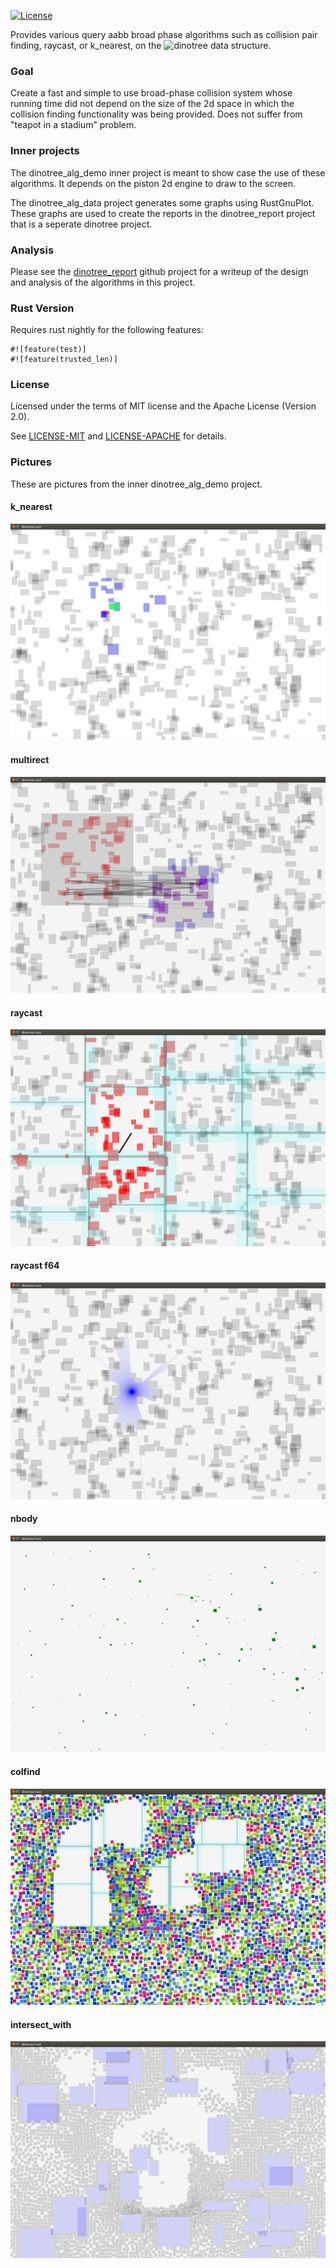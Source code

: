 [![License](https://img.shields.io/badge/license-MIT%2FApache--2.0-blue.svg)](https://github.com/tiby312/collie)

Provides various query aabb broad phase algorithms such as collision pair finding, raycast, or k_nearest, on the ![dinotree](https://crates.io/crates/dinotree) data structure. 

### Goal

Create a fast and simple to use broad-phase collision system whose running time did not depend on the size of the 2d space
in which the collision finding functionality was being provided. Does not suffer from "teapot in a stadium" problem.

### Inner projects

The dinotree_alg_demo inner project is meant to show case the use of these algorithms. It depends on the piston 2d engine to draw to the screen. 

The dinotree_alg_data project generates some graphs using RustGnuPlot. These graphs are used to create the reports in the dinotree_report project that is a seperate dinotree project.

### Analysis

Please see the [dinotree_report](https://github.com/tiby312/dinotree_report) github project for a writeup of the design and analysis of the algorithms in this project.

### Rust Version

Requires rust nightly for the following features:
~~~~text
#![feature(test)]
#![feature(trusted_len)]
~~~~

### License

Licensed under the terms of MIT license and the Apache License (Version 2.0).

See [LICENSE-MIT](LICENSE-MIT) and [LICENSE-APACHE](LICENSE-APACHE) for details.


### Pictures

These are pictures from the inner dinotree_alg_demo project.    

#### k_nearest    
![chart](https://github.com/tiby312/dinotree_report/blob/master/pictures/pic1.png)
#### multirect
![chart](https://github.com/tiby312/dinotree_report/blob/master/pictures/pic2.png)
#### raycast
![chart](https://github.com/tiby312/dinotree_report/blob/master/pictures/pic3.png)
#### raycast f64
![chart](https://github.com/tiby312/dinotree_report/blob/master/pictures/pic4.png)
#### nbody
![chart](https://github.com/tiby312/dinotree_report/blob/master/pictures/pic5.png)
#### colfind
![chart](https://github.com/tiby312/dinotree_report/blob/master/pictures/pic6.png)
#### intersect_with
![chart](https://github.com/tiby312/dinotree_report/blob/master/pictures/pic7.png)